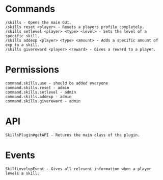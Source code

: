 # Commands
    /skills - Opens the main GUI.
    /skills reset <player> - Resets a players profile completely.
    /skills setlevel <player> <type> <level> - Sets the level of a specific skill.
    /skills addexp <player> <type> <amount> - Adds a specific amount of exp to a skill.
    /skills givereward <player> <reward> - Gives a reward to a player.

# Permissions
    command.skills.use - should be added everyone
    command.skills.reset - admin
    command.skills.setlevel - admin
    command.skills.addexp - admin
    command.skills.givereward - admin

# API
    SkillsPlugin#getAPI - Returns the main class of the plugin.

# Events
    SkillLevelupEvent - Gives all relevent information when a player levels a skill.